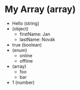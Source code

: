 # My Array (array)

- Hello (string)
- (object)
  - firstName: Jan
  - lastName: Novák
- true (boolean)
- (enum)
  - online
  - offline
- (array)
  - foo
  - bar
- 1 (number)
